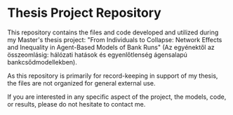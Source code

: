 # Thesis Project Repository

This repository contains the files and code developed and utilized during my Master's thesis project: "From Individuals to Collapse: Network Effects and Inequality in Agent-Based Models of Bank Runs" (Az egyénektől az összeomlásig: hálózati hatások és egyenlőtlenség ágensalapú bankcsődmodellekben).

As this repository is primarily for record-keeping in support of my thesis, the files are not organized for general external use.

If you are interested in any specific aspect of the project, the models, code, or results, please do not hesitate to contact me.
